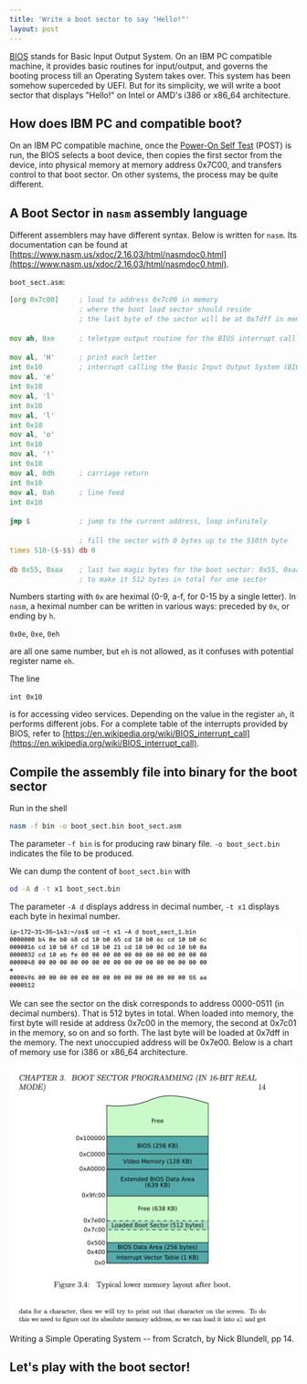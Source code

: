 ```yaml
---
title: 'Write a boot sector to say "Hello!"'
layout: post
---
```


[BIOS](https://en.wikipedia.org/wiki/BIOS) stands for Basic Input Output System. On an IBM PC compatible machine, it provides basic routines for input/output, and governs the booting process till an Operating System takes over. This system has been somehow superceded by UEFI. But for its simplicity, we will write a boot sector that displays "Hello!" on Intel or AMD's i386 or x86_64 architecture.

## How does IBM PC and compatible boot?
On an IBM PC compatible machine, once the [Power-On Self Test](https://en.wikipedia.org/wiki/Power-on_self-test) (POST) is run, the BIOS selects a boot device, then copies the first sector from the device, into physical memory at memory address 0x7C00, and transfers control to that boot sector. On other systems, the process may be quite different.

## A Boot Sector in `nasm` assembly language
Different assemblers may have different syntax. Below is written for `nasm`. Its documentation can be found at [https://www.nasm.us/xdoc/2.16.03/html/nasmdoc0.html](https://www.nasm.us/xdoc/2.16.03/html/nasmdoc0.html).

`boot_sect.asm`:

```asm
[org 0x7c00]     ; load to address 0x7c00 in memory
                 ; where the boot load sector should reside
                 ; the last byte of the sector will be at 0x7dff in memory

mov ah, 0xe      ; teletype output routine for the BIOS interrupt call

mov al, 'H'      ; print each letter
int 0x10         ; interrupt calling the Basic Input Output System (BIOS)
mov al, 'e'
int 0x10
mov al, 'l'
int 0x10
mov al, 'l'
int 0x10
mov al, 'o'
int 0x10
mov al, '!'
int 0x10
mov al, 0dh      ; carriage return
int 0x10
mov al, 0ah      ; line feed
int 0x10

jmp $            ; jump to the current address, loop infinitely

                 ; fill the sector with 0 bytes up to the 510th byte
times 510-($-$$) db 0

db 0x55, 0xaa    ; last two magic bytes for the boot sector: 0x55, 0xaa
                 ; to make it 512 bytes in total for one sector
```

Numbers starting with `0x` are heximal (0-9, a-f, for 0-15 by a single letter). In `nasm`, a heximal number can be written in various ways: preceded by `0x`, or ending by `h`.

`0x0e`, `0xe`, `0eh`

are all one same number, but `eh` is not allowed, as it confuses with potential register name `eh`.

The line

`int 0x10`

is for accessing video services. Depending on the value in the register `ah`, it performs different jobs. For a complete table of the interrupts provided by BIOS, refer to [https://en.wikipedia.org/wiki/BIOS_interrupt_call](https://en.wikipedia.org/wiki/BIOS_interrupt_call).


## Compile the assembly file into binary for the boot sector
Run in the shell

```sh
nasm -f bin -o boot_sect.bin boot_sect.asm
```

The parameter `-f bin` is for producing raw binary file. `-o boot_sect.bin` indicates the file to be produced.

We can dump the content of `boot_sect.bin` with

```sh
od -A d -t x1 boot_sect.bin
```

The parameter `-A d` displays address in decimal number, `-t x1` displays each byte in heximal number.

![dump boot_sect.bin](/assets/2025-05-boot-sector/dump-decimal-address.png)

We can see the sector on the disk corresponds to address 0000-0511 (in decimal numbers). That is 512 bytes in total. When loaded into memory, the first byte will reside at address 0x7c00 in the memory, the second at 0x7c01 in the memory, so on and so forth. The last byte will be loaded at 0x7dff in the memory. The next unoccupied address will be 0x7e00. Below is a chart of memory use for i386 or x86_64 architecture.

![PC memory](/assets/2025-05-boot-sector/pc-memory.png)

Writing a Simple Operating System -- from Scratch, by Nick Blundell, pp 14.

## Let's play with the boot sector!

